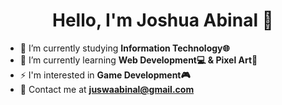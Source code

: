 <h1 align="center">Hello, I'm Joshua Abinal 👋 </h1>

- 🔭 I’m currently studying **Information Technology🌐**
- 🌱 I’m currently learning **Web Development💻 & Pixel Art👾**
- ⚡ I'm interested in **Game Development🎮**
- 📧 Contact me at **juswaabinal@gmail.com**
